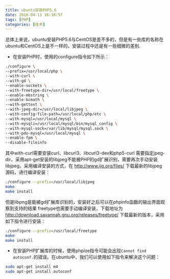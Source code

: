 ```yaml
---
title: ubuntu安装PHP5.6
date: 2016-04-11 16:18:57
tags: [PHP]
categories: [技术]
---
```

总体上来说，ubuntu安装PHP5.6与CentOS是差不多的，但是有一些库的名称在ubuntu和CentOS上是不一样的，安装过程中还是有一些细微的差别.

* 在安装PHP时，使用的configure指令如下所示：

```bash
./configure \
--prefix=/usr/local/php \
--with-curl \
--with-gd \
--enable-sockets \
--with-freetype-dir=/usr/local/freetype \
--enable-mbstring \
--enable-bcmath \
--with-gettext \
--with-jpeg-dir=/usr/local/libjpeg \
--with-config-file-path=/usr/local/php/etc \
--with-mysql=/usr/local/mysql \
--with-mysqli=/usr/local/mysql/bin/mysql_config \
--with-mysql-sock=/var/lib/mysql/mysql.sock \
--with-pdo-mysql=/usr/local/mysql \
--enable-fpm \
--disable-fileinfo
```
<!--more-->
其中with-curl需要安装curl、libcurl3、libcurl3-dev和php5-curl
需要指定jpeg-dir，采用apt-get安装的libjpeg不能被PHP的gd扩展识别，需要再次手动安装libjpeg，采用编译安装的方式，在 http://www.ijg.org/files/ 下载最新的libjpeg源码，进行编译安装：

```bash
./configure --prefix=/usr/local/libjpeg
make
make install
```
但是libpng是能被gd扩展库识别的，安装好之后可以在phpinfo函数的输出界面观察到支持的结果
freetype也需要手动编译安装，下载地址为 http://download.savannah.gnu.org/releases/freetype/ 下载最新的版本，采用如下指令进行安装：

```bash
./configure --prefix=/usr/local/freetype
make
make install
```

* 在安装PHP扩展库的时候，使用phpize指令可能会出现`Cannot find autoconf.`的错误。在ubuntu中，我们可以使用如下指令来解决这个问题：

```bash
sudo apt-get install m4
sudo apt-get install autoconf
```

